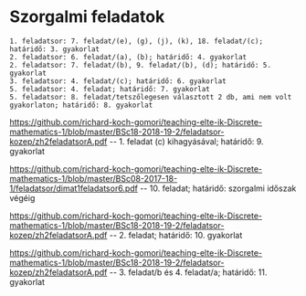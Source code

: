 # Szorgalmi feladatok


~~~
1. feladatsor: 7. feladat/(e), (g), (j), (k), 18. feladat/(c); határidő: 3. gyakorlat
2. feladatsor: 6. feladat/(a), (b); határidő: 4. gyakorlat
2. feladatsor: 7. feladat/(b), 9. feladat/(b), (d); határidő: 5. gyakorlat
3. feladatsor: 4. feladat/(c); határidő: 6. gyakorlat
5. feladatsor: 4. feladat; határidő: 7. gyakorlat
5. feladatsor: 8. feladat/tetszőlegesen választott 2 db, ami nem volt gyakorlaton; határidő: 8. gyakorlat
~~~

https://github.com/richard-koch-gomori/teaching-elte-ik-Discrete-mathematics-1/blob/master/BSc18-2018-19-2/feladatsor-kozep/zh2feladatsorA.pdf -- 1. feladat (c) kihagyásával; határidő: 9. gyakorlat

https://github.com/richard-koch-gomori/teaching-elte-ik-Discrete-mathematics-1/blob/master/BSc08-2017-18-1/feladatsor/dimat1feladatsor6.pdf -- 10. feladat; határidő: szorgalmi időszak végéig

https://github.com/richard-koch-gomori/teaching-elte-ik-Discrete-mathematics-1/blob/master/BSc18-2018-19-2/feladatsor-kozep/zh2feladatsorA.pdf -- 2. feladat; határidő: 10. gyakorlat

https://github.com/richard-koch-gomori/teaching-elte-ik-Discrete-mathematics-1/blob/master/BSc18-2018-19-2/feladatsor-kozep/zh2feladatsorA.pdf -- 3. feladat/b és 4. feladat/a; határidő: 11. gyakorlat

